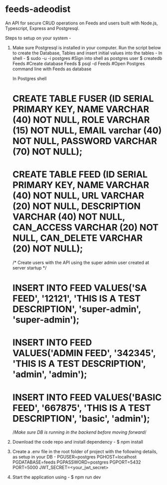 # feeds-adeodist
An API for secure CRUD operations on Feeds and users built with Node.js, Typescript, Express and Postgresql. 

Steps to setup on your system - 
1. Make sure Postgresql is installed in your computer. Run the script below to create the Database, Tables and insert initial values into the tables -
   In shell -
   $ sudo -u -i postgres #Sign into shell as postgres user
   $ createdb Feeds #Create database Feeds
   $ psql -d Feeds #Open Postgres command line with Feeds as database

   In Postgres shell
   # CREATE TABLE FUSER (ID SERIAL PRIMARY KEY, NAME VARCHAR (40) NOT NULL, ROLE VARCHAR (15) NOT NULL, EMAIL varchar (40) NOT NULL, PASSWORD VARCHAR (70) NOT NULL);
   # CREATE TABLE FEED (ID SERIAL PRIMARY KEY, NAME VARCHAR (40) NOT NULL, URL VARCHAR (20) NOT NULL, DESCRIPTION VARCHAR (40) NOT NULL, CAN_ACCESS VARCHAR (20) NOT NULL, CAN_DELETE VARCHAR (20) NOT NULL);

   /* Create users with the API using the super admin user created at server startup */
   # INSERT INTO FEED VALUES('SA FEED', '12121', 'THIS IS A TEST DESCRIPTION', 'super-admin', 'super-admin');
   # INSERT INTO FEED VALUES('ADMIN FEED', '342345', 'THIS IS A TEST DESCRIPTION', 'admin', 'admin');
   # INSERT INTO FEED VALUES('BASIC FEED', '667875', 'THIS IS A TEST DESCRIPTION', 'basic', 'admin');
   /*Make sure DB is running in the backend before moving forward*/

2. Download the code repo and install dependency -
   $ npm install
3. Create a .env file in the root folder of project with the following details, as setup in your DB -
   PGUSER=postgres
   PGHOST=localhost
   PGDATABASE=feeds
   PGPASSWORD=postgres
   PGPORT=5432
   PORT=5000
   JWT_SECRET=<your_jwt_secret>
4. Start the application using -
   $ npm run dev
   
